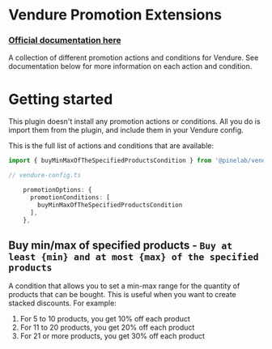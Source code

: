 # Vendure Promotion Extensions

### [Official documentation here](https://pinelab-plugins.com/plugin/vendure-plugin-promotion-extensions)

A collection of different promotion actions and conditions for Vendure. See documentation below for more information on each action and condition.

# Getting started

This plugin doesn't install any promotion actions or conditions. All you do is import them from the plugin, and include them in your Vendure config.

This is the full list of actions and conditions that are available:

```ts
import { buyMinMaxOfTheSpecifiedProductsCondition } from '@pinelab/vendure-plugin-promotion-extensions';

// vendure-config.ts

    promotionOptions: {
      promotionConditions: [
        buyMinMaxOfTheSpecifiedProductsCondition
      ],
    },

```

## Buy min/max of specified products - `Buy at least {min} and at most {max} of the specified products`

A condition that allows you to set a min-max range for the quantity of products that can be bought. This is useful when you want to create stacked discounts.
For example:

1. For 5 to 10 products, you get 10% off each product
2. For 11 to 20 products, you get 20% off each product
3. For 21 or more products, you get 30% off each product
